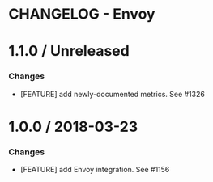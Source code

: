 # CHANGELOG - Envoy

1.1.0 / Unreleased
==================

### Changes

* [FEATURE] add newly-documented metrics. See #1326

1.0.0 / 2018-03-23
==================

### Changes

* [FEATURE] add Envoy integration. See #1156

<!--- The following link definition list is generated by PimpMyChangelog --->
